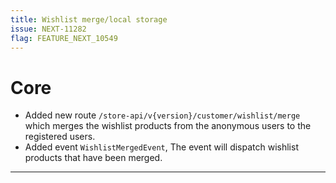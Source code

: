 ```yaml
---
title: Wishlist merge/local storage
issue: NEXT-11282
flag: FEATURE_NEXT_10549
---
```

# Core
*  Added new route `/store-api/v{version}/customer/wishlist/merge` which merges the wishlist products from the anonymous users to the registered users.
*  Added event `WishlistMergedEvent`, The event will dispatch wishlist products that have been merged.
___

